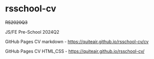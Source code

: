 # rsschool-cv
<s>RS2020Q3</s>

JS/FE Pre-School 2024Q2

GitHub Pages CV markdown - https://quiteair.github.io/rsschool-cv/cv

GitHub Pages CV HTML,CSS - https://quiteair.github.io/rsschool-cv/
